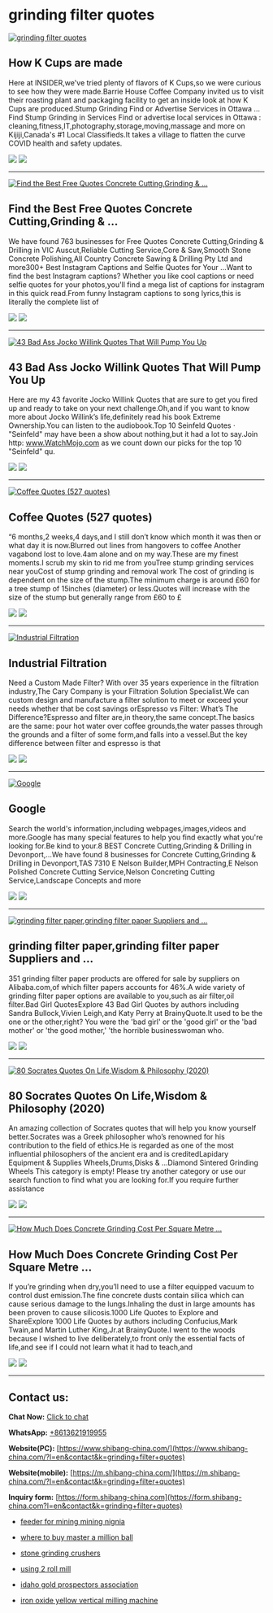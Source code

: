 # grinding filter quotes

<a href="https://swt.shibang-china.com/?l=en&img&k=grinding+filter+quotes" target="_blank">![grinding filter quotes](http://static.shibang-china.com/all-800x300/954.jpg)</a>

## How K Cups are made
Here at INSIDER,we've tried plenty of flavors of K Cups,so we were curious to see how they were made.Barrie House Coffee Company invited us to visit their roasting plant and packaging facility to get an inside look at how K Cups are produced.Stump Grinding Find or Advertise Services in Ottawa …Find Stump Grinding in Services Find or advertise local services in Ottawa : cleaning,fitness,IT,photography,storage,moving,massage and more on Kijiji,Canada's #1 Local Classifieds.It takes a village to flatten the curve COVID health and safety updates.


<a href="https://whatsapp.shibangsoft.com/WhatsApp.php" target="_blank" title="WhatsApp">![](http://static.shibang-china.com/icon/whatsapp.png)</a> <a href="https://swt.shibang-china.com/?l=en&icon&k=grinding+filter+quotes" target="_blank">![](http://static.shibang-china.com/icon/chat-en.png)</a>

---

<a href="https://swt.shibang-china.com/?l=en&img&k=grinding+filter+quotes" target="_blank">![Find the Best Free Quotes Concrete Cutting,Grinding &amp; …](http://static.shibang-china.com/all-800x300/1044.jpg)</a>

## Find the Best Free Quotes Concrete Cutting,Grinding &amp; …
We have found 763 businesses for Free Quotes Concrete Cutting,Grinding &amp; Drilling in VIC Auscut,Reliable Cutting Service,Core &amp; Saw,Smooth Stone Concrete Polishing,All Country Concrete Sawing &amp; Drilling Pty Ltd and more300+ Best Instagram Captions and Selfie Quotes for Your …Want to find the best Instagram captions? Whether you like cool captions or need selfie quotes for your photos,you'll find a mega list of captions for instagram in this quick read.From funny Instagram captions to song lyrics,this is literally the complete list of


<a href="https://whatsapp.shibangsoft.com/WhatsApp.php" target="_blank" title="WhatsApp">![](http://static.shibang-china.com/icon/whatsapp.png)</a> <a href="https://swt.shibang-china.com/?l=en&icon&k=grinding+filter+quotes" target="_blank">![](http://static.shibang-china.com/icon/chat-en.png)</a>

---

<a href="https://swt.shibang-china.com/?l=en&img&k=grinding+filter+quotes" target="_blank">![43 Bad Ass Jocko Willink Quotes That Will Pump You Up](http://static.shibang-china.com/all-800x300/232.jpg)</a>

## 43 Bad Ass Jocko Willink Quotes That Will Pump You Up
Here are my 43 favorite Jocko Willink Quotes that are sure to get you fired up and ready to take on your next challenge.Oh,and if you want to know more about Jocko Willink’s life,definitely read his book Extreme Ownership.You can listen to the audiobook.Top 10 Seinfeld Quotes&nbsp;&#0183;&#32;&quot;Seinfeld&quot; may have been a show about nothing,but it had a lot to say.Join http: www.WatchMojo.com as we count down our picks for the top 10 &quot;Seinfeld&quot; qu.


<a href="https://whatsapp.shibangsoft.com/WhatsApp.php" target="_blank" title="WhatsApp">![](http://static.shibang-china.com/icon/whatsapp.png)</a> <a href="https://swt.shibang-china.com/?l=en&icon&k=grinding+filter+quotes" target="_blank">![](http://static.shibang-china.com/icon/chat-en.png)</a>

---

<a href="https://swt.shibang-china.com/?l=en&img&k=grinding+filter+quotes" target="_blank">![Coffee Quotes (527 quotes)](http://static.shibang-china.com/all-800x300/1451.jpg)</a>

## Coffee Quotes (527 quotes)
“6 months,2 weeks,4 days,and I still don’t know which month it was then or what day it is now.Blurred out lines from hangovers to coffee Another vagabond lost to love.4am alone and on my way.These are my finest moments.I scrub my skin to rid me from youTree stump grinding services near youCost of stump grinding and removal work The cost of grinding is dependent on the size of the stump.The minimum charge is around &#163;60 for a tree stump of 15inches (diameter) or less.Quotes will increase with the size of the stump but generally range from &#163;60 to &#163;


<a href="https://whatsapp.shibangsoft.com/WhatsApp.php" target="_blank" title="WhatsApp">![](http://static.shibang-china.com/icon/whatsapp.png)</a> <a href="https://swt.shibang-china.com/?l=en&icon&k=grinding+filter+quotes" target="_blank">![](http://static.shibang-china.com/icon/chat-en.png)</a>

---

<a href="https://swt.shibang-china.com/?l=en&img&k=grinding+filter+quotes" target="_blank">![Industrial Filtration](http://static.shibang-china.com/all-800x300/1271.jpg)</a>

## Industrial Filtration
Need a Custom Made Filter? With over 35 years experience in the filtration industry,The Cary Company is your Filtration Solution Specialist.We can custom design and manufacture a filter solution to meet or exceed your needs whether that be cost savings orEspresso vs Filter: What’s The Difference?Espresso and filter are,in theory,the same concept.The basics are the same: pour hot water over coffee grounds,the water passes through the grounds and a filter of some form,and falls into a vessel.But the key difference between filter and espresso is that


<a href="https://whatsapp.shibangsoft.com/WhatsApp.php" target="_blank" title="WhatsApp">![](http://static.shibang-china.com/icon/whatsapp.png)</a> <a href="https://swt.shibang-china.com/?l=en&icon&k=grinding+filter+quotes" target="_blank">![](http://static.shibang-china.com/icon/chat-en.png)</a>

---

<a href="https://swt.shibang-china.com/?l=en&img&k=grinding+filter+quotes" target="_blank">![Google](http://static.shibang-china.com/all-800x300/318.jpg)</a>

## Google
Search the world's information,including webpages,images,videos and more.Google has many special features to help you find exactly what you're looking for.Be kind to your.8 BEST Concrete Cutting,Grinding &amp; Drilling in Devonport,…We have found 8 businesses for Concrete Cutting,Grinding &amp; Drilling in Devonport,TAS 7310 E Nelson Builder,MPH Contracting,E Nelson Polished Concrete Cutting Service,Nelson Concreting Cutting Service,Landscape Concepts and more


<a href="https://whatsapp.shibangsoft.com/WhatsApp.php" target="_blank" title="WhatsApp">![](http://static.shibang-china.com/icon/whatsapp.png)</a> <a href="https://swt.shibang-china.com/?l=en&icon&k=grinding+filter+quotes" target="_blank">![](http://static.shibang-china.com/icon/chat-en.png)</a>

---

<a href="https://swt.shibang-china.com/?l=en&img&k=grinding+filter+quotes" target="_blank">![grinding filter paper,grinding filter paper Suppliers and …](http://static.shibang-china.com/all-800x300/1276.jpg)</a>

## grinding filter paper,grinding filter paper Suppliers and …
351 grinding filter paper products are offered for sale by suppliers on Alibaba.com,of which filter papers accounts for 46%.A wide variety of grinding filter paper options are available to you,such as air filter,oil filter.Bad Girl QuotesExplore 43 Bad Girl Quotes by authors including Sandra Bullock,Vivien Leigh,and Katy Perry at BrainyQuote.It used to be the one or the other,right? You were the 'bad girl' or the 'good girl' or the 'bad mother' or 'the good mother,' 'the horrible businesswoman who.


<a href="https://whatsapp.shibangsoft.com/WhatsApp.php" target="_blank" title="WhatsApp">![](http://static.shibang-china.com/icon/whatsapp.png)</a> <a href="https://swt.shibang-china.com/?l=en&icon&k=grinding+filter+quotes" target="_blank">![](http://static.shibang-china.com/icon/chat-en.png)</a>

---

<a href="https://swt.shibang-china.com/?l=en&img&k=grinding+filter+quotes" target="_blank">![80 Socrates Quotes On Life,Wisdom &amp; Philosophy (2020)](http://static.shibang-china.com/all-800x300/394.jpg)</a>

## 80 Socrates Quotes On Life,Wisdom &amp; Philosophy (2020)
An amazing collection of Socrates quotes that will help you know yourself better.Socrates was a Greek philosopher who’s renowned for his contribution to the field of ethics.He is regarded as one of the most influential philosophers of the ancient era and is creditedLapidary Equipment &amp; Supplies Wheels,Drums,Disks &amp; …Diamond Sintered Grinding Wheels This category is empty! Please try another category or use our search function to find what you are looking for.If you require further assistance


<a href="https://whatsapp.shibangsoft.com/WhatsApp.php" target="_blank" title="WhatsApp">![](http://static.shibang-china.com/icon/whatsapp.png)</a> <a href="https://swt.shibang-china.com/?l=en&icon&k=grinding+filter+quotes" target="_blank">![](http://static.shibang-china.com/icon/chat-en.png)</a>

---

<a href="https://swt.shibang-china.com/?l=en&img&k=grinding+filter+quotes" target="_blank">![How Much Does Concrete Grinding Cost Per Square Metre …](http://static.shibang-china.com/all-800x300/35.jpg)</a>

## How Much Does Concrete Grinding Cost Per Square Metre …
If you’re grinding when dry,you’ll need to use a filter equipped vacuum to control dust emission.The fine concrete dusts contain silica which can cause serious damage to the lungs.Inhaling the dust in large amounts has been proven to cause silicosis.1000 Life Quotes to Explore and ShareExplore 1000 Life Quotes by authors including Confucius,Mark Twain,and Martin Luther King,Jr.at BrainyQuote.I went to the woods because I wished to live deliberately,to front only the essential facts of life,and see if I could not learn what it had to teach,and


<a href="https://whatsapp.shibangsoft.com/WhatsApp.php" target="_blank" title="WhatsApp">![](http://static.shibang-china.com/icon/whatsapp.png)</a> <a href="https://swt.shibang-china.com/?l=en&icon&k=grinding+filter+quotes" target="_blank">![](http://static.shibang-china.com/icon/chat-en.png)</a>

---
## Contact us:

**Chat Now:** [Click to chat](https://swt.shibang-china.com?l=en&contact&k=grinding+filter+quotes)

**WhatsApp:**  [+8613621919955](https://whatsapp.shibangsoft.com/WhatsApp.php)

**Website(PC):** [https://www.shibang-china.com/](https://www.shibang-china.com/?l=en&contact&k=grinding+filter+quotes)

**Website(mobile):** [https://m.shibang-china.com/](https://m.shibang-china.com/?l=en&contact&k=grinding+filter+quotes)

**Inquiry form:** [https://form.shibang-china.com](https://form.shibang-china.com?l=en&contact&k=grinding+filter+quotes)

* [feeder for mining mining nignia](../134/feeder%20for%20mining%20mining%20nignia.md)

* [where to buy master a million ball](../133/where%20to%20buy%20master%20a%20million%20ball.md)

* [stone grinding crushers](../136/stone%20grinding%20crushers.md)

* [using 2 roll mill](../132/using%202%20roll%20mill.md)

* [idaho gold prospectors association](../133/idaho%20gold%20prospectors%20association.md)

* [iron oxide yellow vertical milling machine](../136/iron%20oxide%20yellow%20vertical%20milling%20machine.md)